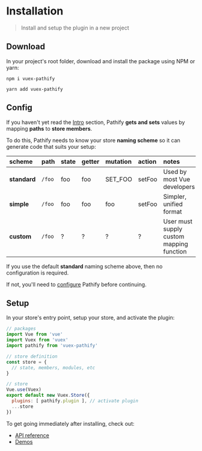 # Installation

> Install and setup the plugin in a new project

## Download

In your project's root folder, download and install the package using NPM or yarn:

```shell
npm i vuex-pathify
```
```shell
yarn add vuex-pathify
```

## Config

If you haven't yet read the [Intro](/intro/pathify.md) section, Pathify **gets and sets** values by mapping **paths** to **store members**.

To do this, Pathify needs to know your store **naming scheme** so it can generate code that suits your setup:

scheme|path|state|getter|mutation|action|notes
:---|:---|:---|:---|:---|:---|:---
**standard**|`/foo`|foo|foo|SET_FOO|setFoo|Used by most Vue developers
**simple**|`/foo`|foo|foo|foo|setFoo|Simpler, unified format
**custom**|`/foo`|?|?|?|?|User must supply custom mapping function

If you use the default **standard** naming scheme above, then no configuration is required.
 
If not, you'll need to [configure](/setup/config.md) Pathify before continuing.

## Setup

In your store's entry point, setup your store, and activate the plugin:

```js
// packages
import Vue from 'vue'
import Vuex from 'vuex'
import pathify from 'vuex-pathify'

// store definition
const store = {
  // state, members, modules, etc
}

// store
Vue.use(Vuex)
export default new Vuex.Store({
  plugins: [ pathify.plugin ], // activate plugin
  ...store
})
```

To get going immediately after installing, check out:

- [API reference](/api/index.md)
- [Demos](/intro/demos.md)   


